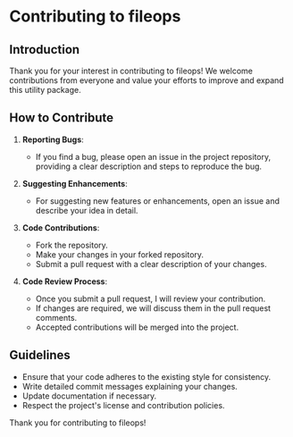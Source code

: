 # Contributing to fileops

## Introduction

Thank you for your interest in contributing to fileops! We welcome contributions from everyone and value your efforts to improve and expand this utility package.

## How to Contribute

1. **Reporting Bugs**: 
   - If you find a bug, please open an issue in the project repository, providing a clear description and steps to reproduce the bug.

2. **Suggesting Enhancements**:
   - For suggesting new features or enhancements, open an issue and describe your idea in detail.

3. **Code Contributions**:
   - Fork the repository.
   - Make your changes in your forked repository.
   - Submit a pull request with a clear description of your changes.

4. **Code Review Process**:
   - Once you submit a pull request, I will review your contribution.
   - If changes are required, we will discuss them in the pull request comments.
   - Accepted contributions will be merged into the project.

## Guidelines

- Ensure that your code adheres to the existing style for consistency.
- Write detailed commit messages explaining your changes.
- Update documentation if necessary.
- Respect the project's license and contribution policies.

Thank you for contributing to fileops!
